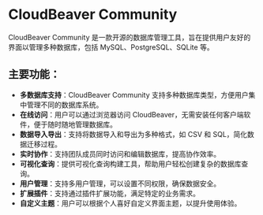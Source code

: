 # CloudBeaver Community

CloudBeaver Community 是一款开源的数据库管理工具，旨在提供用户友好的界面以管理多种数据库，包括 MySQL、PostgreSQL、SQLite 等。

## 主要功能：

- **多数据库支持**：CloudBeaver Community 支持多种数据库类型，方便用户集中管理不同的数据库系统。
- **在线访问**：用户可以通过浏览器访问 CloudBeaver，无需安装任何客户端软件，便于随时随地管理数据库。
- **数据导入导出**：支持将数据导入和导出为多种格式，如 CSV 和 SQL，简化数据迁移过程。
- **实时协作**：支持团队成员同时访问和编辑数据库，提高协作效率。
- **可视化查询**：提供可视化查询构建工具，帮助用户轻松创建复杂的数据库查询。
- **用户管理**：支持多用户管理，可以设置不同权限，确保数据安全。
- **扩展插件**：支持通过插件扩展功能，满足特定的业务需求。
- **自定义主题**：用户可以根据个人喜好自定义界面主题，以提升使用体验。